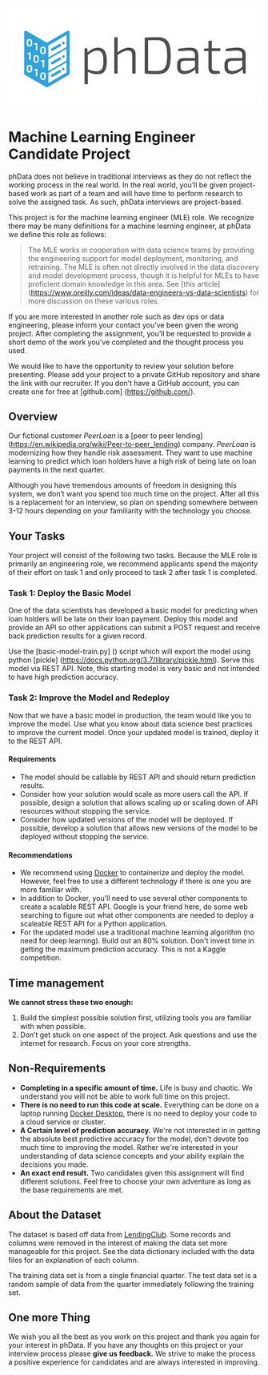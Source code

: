 ![phData Logo](img/phData_color_rgb.jpg "phData Logo")

# Machine Learning Engineer Candidate Project

phData does not believe in traditional interviews as they do not reflect the working process in the real world. In the real world, you’ll be given project-based work as part of a team and will have time to perform research to solve the assigned task. As such, phData interviews are project-based.

This project is for the machine learning engineer (MLE) role. We recognize there may be many definitions for a machine learning engineer, at phData we define this role as follows: 

> The MLE works in cooperation with data science teams by providing the engineering support for model deployment, monitoring, and retraining. The MLE is often not directly involved in the data discovery and model development process, though it is helpful for MLEs to have proficient domain knowledge in this area. See [this article] (https://www.oreilly.com/ideas/data-engineers-vs-data-scientists) for more discussion on these various roles.

If you are more interested in another role such as dev ops or data engineering, please inform your contact you’ve been given the wrong project. After completing the assignment, you’ll be requested to provide a short demo of the work you’ve completed and the thought process you used.

We would like to have the opportunity to review your solution before presenting. Please add your project to a private GitHub repository and share the link with our recruiter.  If you don’t have a GitHub account, you can create one for free at [github.com] (https://github.com/).

## Overview

Our fictional customer _PeerLoan_ is a [peer to peer lending] (https://en.wikipedia.org/wiki/Peer-to-peer_lending) company. _PeerLoan_ is modernizing how they handle risk assessment. They want to use machine learning to predict which loan holders have a high risk of being late on loan payments in the next quarter.

Although you have tremendous amounts of freedom in designing this system, we don’t want you spend too much time on the project. After all this is a replacement for an interview, so plan on spending somewhere between 3-12 hours depending on your familiarity with the technology you choose.

## Your Tasks

Your project will consist of the following two tasks. Because the MLE role is primarily an engineering role, we recommend applicants spend the majority of their effort on task 1 and only proceed to task 2 after task 1 is completed. 

### Task 1: Deploy the Basic Model
One of the data scientists has developed a basic model for predicting when loan holders will be late on their loan payment. Deploy this model and provide an API so other applications can submit a POST request and receive back prediction results for a given record. 

Use the [basic-model-train.py] () script which will export the model using python [pickle] (https://docs.python.org/3.7/library/pickle.html). Serve this model via REST API. Note, this starting model is very basic and not intended to have high prediction accuracy.

### Task 2: Improve the Model and Redeploy
Now that we have a basic model in production, the team would like you to improve the model. Use what you know about data science best practices to improve the current model. Once your updated model is trained, deploy it to the REST API.

#### Requirements
- The model should be callable by REST API and should return prediction results.
- Consider how your solution would scale as more users call the API. If possible, design a solution that allows scaling up or scaling down of API resources without stopping the service.
- Consider how updated versions of the model will be deployed. If possible, develop a solution that allows new versions of the model to be deployed without stopping the service.

#### Recommendations
- We recommend using [Docker](https://docs.docker.com/get-started/) to containerize and deploy the model. However, feel free to use a different technology if there is one you are more familiar with.
- In addition to Docker, you'll need to use several other components to create a scalable REST API. Google is your friend here, do some web searching to figure out what other components are needed to deploy a scaleable REST API for a Python application.
- For the updated model use a traditional machine learning algorithm (no need for deep learning). Build out an 80% solution. Don't invest time in getting the maximum prediction accuracy. This is not a Kaggle competition.

## Time management ##
**We cannot stress these two enough:**

  1. Build the simplest possible solution first, utilizing tools you are familiar with when possible. 
  2. Don’t get stuck on one aspect of the project. Ask questions and use the internet for research. Focus on your core strengths.

## Non-Requirements
- **Completing in a specific amount of time.** Life is busy and chaotic. We understand you will not be able to work full time on this project.
- **There is no need to run this code at scale.** Everything can be done on a laptop running [Docker Desktop](https://www.docker.com/products/docker-desktop), there is no need to deploy your code to a cloud service or cluster.
- **A Certain level of prediction accuracy.** We're not interested in in getting the absolute best predictive accuracy for the model, don't devote too much time to improving the model. Rather we're interested in your understanding of data science concepts and your ability explain the decisions you made.
- **An exact end result.** Two candidates given this assignment will find different solutions. Feel free to choose your own adventure as long as the base requirements are met.

## About the Dataset ##
The dataset is based off data from [LendingClub](https://www.lendingclub.com/). Some records and columns were removed in the interest of making the data set more manageable for this project. See the data dictionary included with the data files for an explanation of each column.

The training data set is from a single financial quarter.
The test data set is a random sample of data from the quarter immediately following the training set. 

## One more Thing
We wish you all the best as you work on this project and thank you again for your interest in phData. 
If you have any thoughts on this project or your interview process please **give us feedback.** We strive to make the process a positive experience for candidates and are always interested in improving.



